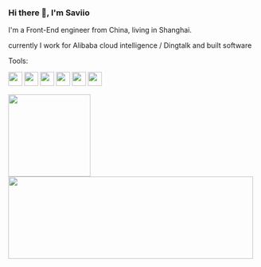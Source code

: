 ### Hi there 👋, I'm Saviio

I'm a Front-End engineer from China, living in Shanghai. 

currently I work for Alibaba cloud intelligence / Dingtalk and built software

Tools:

<img height="20" src="https://img.shields.io/badge/Node.js-339933?style=for-the-badge&logo=nodedotjs&logoColor=white"  style="height: 28px"></span>
<img height="20" src="https://img.shields.io/badge/Redux-593D88?style=for-the-badge&logo=redux&logoColor=white"  style="height: 28px"></span>
<img height="20" src="https://img.shields.io/badge/React-20232A?style=for-the-badge&logo=react&logoColor=61DAFB"  style="height: 28px"></span>
<img height="20" src="https://img.shields.io/badge/Vue.js-35495E?style=for-the-badge&logo=vuedotjs&logoColor=4FC08"  style="height: 28px"></span>
<img height="20" src="https://img.shields.io/badge/Webpack-02303A?style=for-the-badge&logo=Webpack&logoColor=white" style="height: 28px"></span>
<img height="20" src="https://img.shields.io/badge/Hasura-1B1F23?style=for-the-badge&logo=hasura&logoColor=ffffff"  style="height: 28px"></span>

<img  src="https://saviio-github-readme-stats-saviio-fx.vercel.app/api/top-langs/?username=Saviio&exclude_repo=saviio.github.io,,undraw,React-Easy-datepicker,Fermi-UI,Petrel.UI&langs_count=6&layout=compact&hide=JavaScript,CSS&theme=dark&hide_border=true&bg_color=0d1117"  style="max-width: 100%;height: 165px"></span>
<img  src="https://saviio-github-readme-stats-saviio-fx.vercel.app/api/wakatime?username=SaviioFx&layout=compact&theme=dark&hide_border=true&bg_color=0d1117&langs_count=6" style="height: 165px;width: 492px;"></span>


<!--
**Saviio/Saviio** is a ✨ _special_ ✨ repository because its `README.md` (this file) appears on your GitHub profile.
[![Top Langs](https://github-readme-stats.vercel.app/api/top-langs/?username=Saviio&layout=compact&count_private=true)](https://github.com/anuraghazra/github-readme-stats)

[![GitHub stats](https://github-readme-stats.vercel.app/api?username=Saviio&count_private=true)](https://github.com/anuraghazra/github-readme-stats)

Here are some ideas to get you started:

- 🔭 I’m currently working on ...
- 🌱 I’m currently learning ...
- 👯 I’m looking to collaborate on ...
- 🤔 I’m looking for help with ...
- 📫 How to reach me: ...
- 😄 Pronouns: ...
- ⚡ Fun fact: ...
-->
